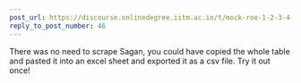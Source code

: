 ```yaml
---
post_url: https://discourse.onlinedegree.iitm.ac.in/t/mock-roe-1-2-3-4-tds-jan-2025/168449/48
reply_to_post_number: 46
---
```

There was no need to scrape Sagan, you could have copied the whole table and pasted it into an excel sheet and exported it as a csv file. Try it out once!
